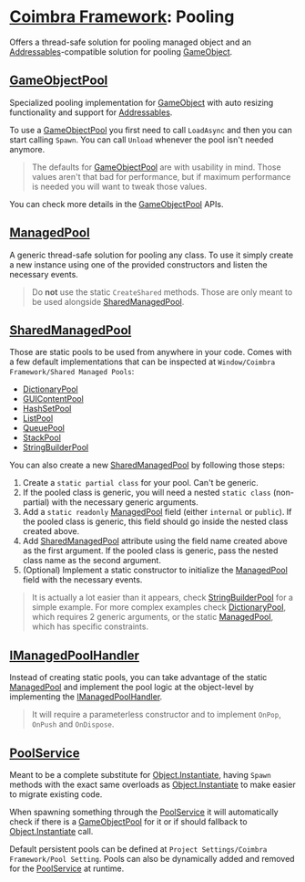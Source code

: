 # [Coimbra Framework](Index.md): Pooling

Offers a thread-safe solution for pooling managed object and an [Addressables]-compatible solution for pooling [GameObject].

## [GameObjectPool]

Specialized pooling implementation for [GameObject] with auto resizing functionality and support for [Addressables].

To use a [GameObjectPool] you first need to call `LoadAsync` and then you can start calling `Spawn`.
You can call `Unload` whenever the pool isn't needed anymore.

> The defaults for [GameObjectPool] are with usability in mind.
> Those values aren't that bad for performance, but if maximum performance is needed you will want to tweak those values.

You can check more details in the [GameObjectPool] APIs.

## [ManagedPool<T>]

A generic thread-safe solution for pooling any class.
To use it simply create a new instance using one of the provided constructors and listen the necessary events.

> Do **not** use the static `CreateShared` methods.
> Those are only meant to be used alongside [SharedManagedPool].

## [SharedManagedPool]

Those are static pools to be used from anywhere in your code.
Comes with a few default implementations that can be inspected at `Window/Coimbra Framework/Shared Managed Pools`:

- [DictionaryPool]
- [GUIContentPool]
- [HashSetPool]
- [ListPool]
- [QueuePool]
- [StackPool]
- [StringBuilderPool]

You can also create a new [SharedManagedPool] by following those steps:

1. Create a `static partial class` for your pool. Can't be generic.
2. If the pooled class is generic, you will need a nested `static class` (non-partial) with the necessary generic arguments.
3. Add a `static readonly` [ManagedPool<T>] field (either `internal` or `public`). If the pooled class is generic, this field should go inside the nested class created above.
4. Add [SharedManagedPool] attribute using the field name created above as the first argument. If the pooled class is generic, pass the nested class name as the second argument.
5. (Optional) Implement a static constructor to initialize the [ManagedPool<T>] field with the necessary events.

> It is actually a lot easier than it appears, check [StringBuilderPool] for a simple example.
> For more complex examples check [DictionaryPool], which requires 2 generic arguments, or the static [ManagedPool], which has specific constraints.

## [IManagedPoolHandler]

Instead of creating static pools, you can take advantage of the static [ManagedPool] and implement the pool logic at the object-level by implementing the [IManagedPoolHandler].

> It will require a parameterless constructor and to implement `OnPop`, `OnPush` and `OnDispose`.

## [PoolService]

Meant to be a complete substitute for [Object.Instantiate], having `Spawn` methods with the exact same overloads as [Object.Instantiate] to make easier to migrate existing code.

When spawning something through the [PoolService] it will automatically check if there is a [GameObjectPool] for it or if should fallback to [Object.Instantiate] call.

Default persistent pools can be defined at `Project Settings/Coimbra Framework/Pool Setting`.
Pools can also be dynamically added and removed for the [PoolService] at runtime.

[DictionaryPool]:<../Coimbra/SharedManagedPools/DictionaryPool.cs>

[GameObjectPool]:<../Coimbra/GameObjectPool.cs>

[GUIContentPool]:<../Coimbra/SharedManagedPools/GUIContentPool.cs>

[HashSetPool]:<../Coimbra/SharedManagedPools/HashSetPool.cs>

[IManagedPoolHandler]:<../Coimbra/IManagedPoolHandler.cs>

[ListPool]:<../Coimbra/SharedManagedPools/ListPool.cs>

[ManagedPool]:<../Coimbra/SharedManagedPools/ManagedPool.cs>

[ManagedPool<T>]:<../Coimbra/ManagedPool`1.cs>

[PoolService]:<../Coimbra.Services.Pooling/IPoolService.cs>

[QueuePool]:<../Coimbra/SharedManagedPools/QueuePool.cs>

[SharedManagedPool]:<../Coimbra/SharedManagedPoolAttribute.cs>

[StackPool]:<../Coimbra/SharedManagedPools/StackPool.cs>

[StringBuilderPool]:<../Coimbra/SharedManagedPools/StringBuilderPool.cs>

[Addressables]:<https://docs.unity3d.com/Manual/com.unity.addressables.html>

[GameObject]:<https://docs.unity3d.com/ScriptReference/GameObject.html>

[Object.Instantiate]:<https://docs.unity3d.com/ScriptReference/Object.Instantiate.html>
